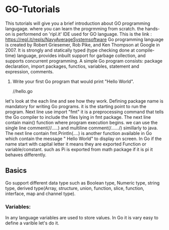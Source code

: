# GO-Tutorials
This tutorials will give you a brief introduction about GO programming langugage. where you can learn the progrmming from scratch. 
the hands-on is performend on 'ripl.it' IDE used for GO language. This is the link : https://repl.it/repls/NavyAverageSystemsoftware
Go programming language is created by Robert Griesemer, Rob Pike, and Ken Thompson at Google in 2007. It is strongly and statically typed (type checking done at compile-time) language, provides inbuilt support for garbage collection, and supports concurrent programming.
A simple Go program consists: package declaration, import packages, functios, variables, statement and expression, comments.

1) Write your first Go program that would print "Hello World".

    //hello.go
    
 let's look at the each line and see how they work.
Defining package name is mandatory for writing Go programs. it is the starting point to run the program. Next line use import "fmt" it      is a preprocessing command that tells the Go compiler to include the files lying in fmt package.
The next line contain main() function where program execution begins. we can use the single line comment(//.....) and multiline comment(/*......*/) simillarly to java.
The next line contain fmt.Println(....) is another function available in Go which contain the message " Hello World" to display on       screen.
In Go if the name start with capital letter it means they are exported Function or variable/constant. such as Pi is exported from math package if it is pi it behaves differently.

## Basics
Go support different data type such as Boolean type, Numeric type, string type, derived type(Array, structure, union, function, slice, function, interface, map and channel type).

### Variables:
In any language variables are used to store values. In Go it is vary easy to define a varible let's do it.
